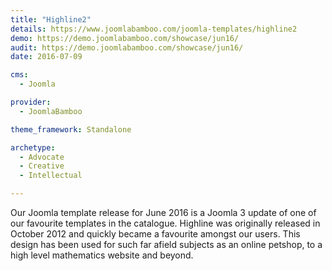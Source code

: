 ```yaml
---
title: "Highline2"
details: https://www.joomlabamboo.com/joomla-templates/highline2
demo: https://demo.joomlabamboo.com/showcase/jun16/
audit: https://demo.joomlabamboo.com/showcase/jun16/
date: 2016-07-09

cms: 
  - Joomla

provider: 
  - JoomlaBamboo

theme_framework: Standalone

archetype:
  - Advocate
  - Creative
  - Intellectual

---
```


Our Joomla template release for June 2016 is a Joomla 3 update of one of our favourite templates in the catalogue. Highline was originally released in October 2012 and quickly became a favourite amongst our users. This design has been used for such far afield subjects as an online petshop, to a high level mathematics website and beyond. 